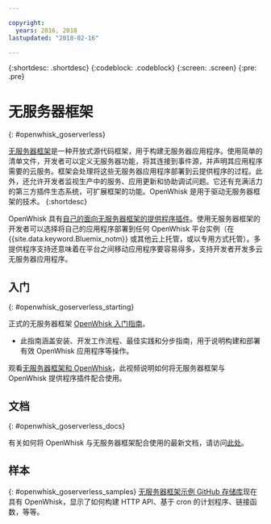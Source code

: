 ```yaml
---

copyright:
  years: 2016, 2018
lastupdated: "2018-02-16"

---
```


{:shortdesc: .shortdesc}
{:codeblock: .codeblock}
{:screen: .screen}
{:pre: .pre}

# 无服务器框架
{: #openwhisk_goserverless}

[无服务器框架](https://serverless.com/)是一种开放式源代码框架，用于构建无服务器应用程序。使用简单的清单文件，开发者可以定义无服务器功能，将其连接到事件源，并声明其应用程序需要的云服务。框架会处理将这些无服务器应用程序部署到云提供程序的过程。此外，还允许开发者监视生产中的服务、应用更新和协助调试问题。它还有充满活力的第三方插件生态系统，可扩展框架的功能。OpenWhisk 是用于驱动无服务器框架的技术。
{:shortdesc}

OpenWhisk 具有[自己的面向无服务器框架的提供程序插件](https://github.com/serverless/serverless-openwhisk)。使用无服务器框架的开发者可以选择将自己的应用程序部署到任何 OpenWhisk 平台实例（在 {{site.data.keyword.Bluemix_notm}} 或其他云上托管，或以专用方式托管）。多提供程序支持还意味着在平台之间移动应用程序要容易得多，支持开发者开发多云无服务器应用程序。

## 入门
{: #openwhisk_goserverless_starting}

正式的无服务器框架 [OpenWhisk 入门指南](https://serverless.com/framework/docs/providers/openwhisk/guide/intro/)。
* 此指南涵盖安装、开发工作流程、最佳实践和分步指南，用于说明构建和部署有效 OpenWhisk 应用程序等操作。

观看[无服务器框架和 OpenWhisk](https://youtu.be/GJY10W98Itc)，此视频说明如何将无服务器框架与 OpenWhisk 提供程序插件配合使用。

## 文档
{: #openwhisk_goserverless_docs}

有关如何将 OpenWhisk 与无服务器框架配合使用的最新文档，请访问[此处](https://serverless.com/framework/docs/providers/openwhisk/)。

## 样本
{: #openwhisk_goserverless_samples}
[无服务器框架示例 GitHub 存储库](https://github.com/serverless/examples)现在具有 OpenWhisk，显示了如何构建 HTTP API、基于 cron 的计划程序、链接函数，等等。
